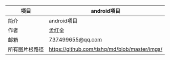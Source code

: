 | 项目           | android项目                                   |
| -------------- | --------------------------------------------- |
| 简介           | android项目                                   |
| 作者           | 孟红全                                        |
| 邮箱           | 737499655@qq.com                              |
| 所有图片根路径 | https://github.com/tishq/md/blob/master/imgs/ |

